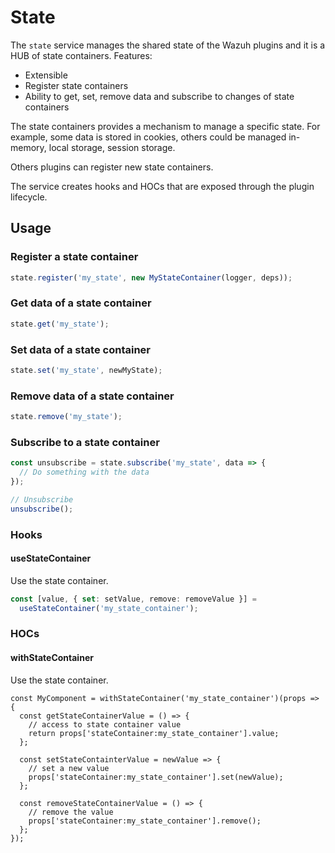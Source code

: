 # State

The `state` service manages the shared state of the Wazuh plugins and it is a HUB of state containers. Features:

- Extensible
- Register state containers
- Ability to get, set, remove data and subscribe to changes of state containers

The state containers provides a mechanism to manage a specific state. For example, some data is stored in cookies, others could be managed in-memory, local storage, session storage.

Others plugins can register new state containers.

The service creates hooks and HOCs that are exposed through the plugin lifecycle.

## Usage

### Register a state container

```ts
state.register('my_state', new MyStateContainer(logger, deps));
```

### Get data of a state container

```ts
state.get('my_state');
```

### Set data of a state container

```ts
state.set('my_state', newMyState);
```

### Remove data of a state container

```ts
state.remove('my_state');
```

### Subscribe to a state container

```ts
const unsubscribe = state.subscribe('my_state', data => {
  // Do something with the data
});

// Unsubscribe
unsubscribe();
```

### Hooks

#### useStateContainer

Use the state container.

```ts
const [value, { set: setValue, remove: removeValue }] =
  useStateContainer('my_state_container');
```

### HOCs

#### withStateContainer

Use the state container.

```tsx
const MyComponent = withStateContainer('my_state_container')(props => {
  const getStateContainerValue = () => {
    // access to state container value
    return props['stateContainer:my_state_container'].value;
  };

  const setStateContainterValue = newValue => {
    // set a new value
    props['stateContainer:my_state_container'].set(newValue);
  };

  const removeStateContainerValue = () => {
    // remove the value
    props['stateContainer:my_state_container'].remove();
  };
});
```

